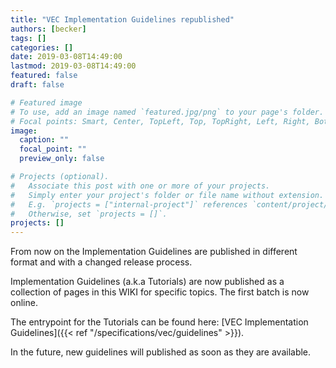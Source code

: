 ```yaml
---
title: "VEC Implementation Guidelines republished"
authors: [becker]
tags: []
categories: []
date: 2019-03-08T14:49:00
lastmod: 2019-03-08T14:49:00
featured: false
draft: false

# Featured image
# To use, add an image named `featured.jpg/png` to your page's folder.
# Focal points: Smart, Center, TopLeft, Top, TopRight, Left, Right, BottomLeft, Bottom, BottomRight.
image:
  caption: ""
  focal_point: ""
  preview_only: false

# Projects (optional).
#   Associate this post with one or more of your projects.
#   Simply enter your project's folder or file name without extension.
#   E.g. `projects = ["internal-project"]` references `content/project/deep-learning/index.md`.
#   Otherwise, set `projects = []`.
projects: []
---
```

From now on the Implementation Guidelines are published in different format and with a changed release process.
<!--more-->
Implementation Guidelines (a.k.a Tutorials) are now published as a collection of pages in this WIKI for specific topics. The first batch is now online. 

The entrypoint for the Tutorials can be found here: [VEC Implementation Guidelines]({{< ref "/specifications/vec/guidelines" >}}).

In the future, new guidelines will published as soon as they are available.